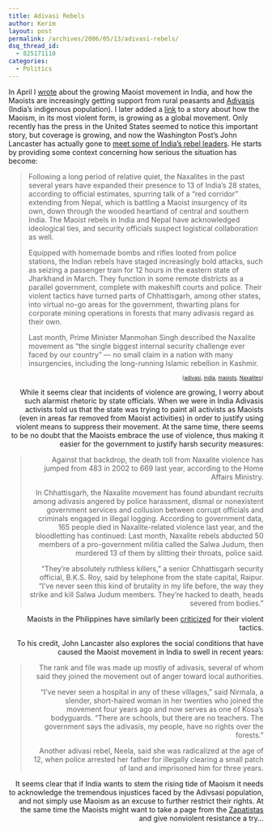 ```yaml
---
title: Adivasi Rebels
author: Kerim
layout: post
permalink: /archives/2006/05/13/adivasi-rebels/
dsq_thread_id:
  - 825171110
categories:
  - Politics
---
```

In April I <a href="http://test.oxus.net/archives/2006/04/12/naxalbari/" onclick="_gaq.push(['_trackEvent', 'outbound-article', 'http://test.oxus.net/archives/2006/04/12/naxalbari/', 'wrote']);" >wrote</a> about the growing Maoist movement in India, and how the Maoists are increasingly getting support from rural peasants and <a href="http://test.oxus.net/archives/2005/01/06/adivasi/" onclick="_gaq.push(['_trackEvent', 'outbound-article', 'http://test.oxus.net/archives/2005/01/06/adivasi/', 'Adivasis']);" >Adivasis</a> (India&#8217;s indigenous population). I later added a <a href="http://burning.typepad.com/burningman/2006/01/maoist_resurgen.html" onclick="_gaq.push(['_trackEvent', 'outbound-article', 'http://burning.typepad.com/burningman/2006/01/maoist_resurgen.html', 'link']);" >link</a> to a story about how the Maoism, in its most violent form, is growing as a global movement. Only recently has the press in the United States seemed to notice this important story, but coverage is growing, and now the Washington Post&#8217;s John Lancaster has actually gone to <a href="http://www.washingtonpost.com/wp-dyn/content/article/2006/05/12/AR2006051202039_pf.html" onclick="_gaq.push(['_trackEvent', 'outbound-article', 'http://www.washingtonpost.com/wp-dyn/content/article/2006/05/12/AR2006051202039_pf.html', 'meet some of India&#8217;s rebel leaders']);" >meet some of India&#8217;s rebel leaders</a>. He starts by providing some context concerning how serious the situation has become:

> Following a long period of relative quiet, the Naxalites in the past several years have expanded their presence to 13 of India&#8217;s 28 states, according to official estimates, spurring talk of a &#8220;red corridor&#8221; extending from Nepal, which is battling a Maoist insurgency of its own, down through the wooded heartland of central and southern India. The Maoist rebels in India and Nepal have acknowledged ideological ties, and security officials suspect logistical collaboration as well.
> 
> Equipped with homemade bombs and rifles looted from police stations, the Indian rebels have staged increasingly bold attacks, such as seizing a passenger train for 12 hours in the eastern state of Jharkhand in March. They function in some remote districts as a parallel government, complete with makeshift courts and police. Their violent tactics have turned parts of Chhattisgarh, among other states, into virtual no-go areas for the government, thwarting plans for corporate mining operations in forests that many adivasis regard as their own.
> 
> Last month, Prime Minister Manmohan Singh described the Naxalite movement as &#8220;the single biggest internal security challenge ever faced by our country&#8221; &#8212; no small claim in a nation with many insurgencies, including the long-running Islamic rebellion in Kashmir. 

<!-- technorati tags start -->

<div style="text-align:right;">
  <span style="font-size:x-small;">{<a href="http://www.technorati.com/tag/adivasi" onclick="_gaq.push(['_trackEvent', 'outbound-article', 'http://www.technorati.com/tag/adivasi', 'adivasi']);"  rel="tag">adivasi</a>, <a href="http://www.technorati.com/tag/india" onclick="_gaq.push(['_trackEvent', 'outbound-article', 'http://www.technorati.com/tag/india', 'india']);"  rel="tag">india</a>, <a href="http://www.technorati.com/tag/maoists" onclick="_gaq.push(['_trackEvent', 'outbound-article', 'http://www.technorati.com/tag/maoists', 'maoists']);"  rel="tag">maoists</a>, <a href="http://www.technorati.com/tag/Naxalites" onclick="_gaq.push(['_trackEvent', 'outbound-article', 'http://www.technorati.com/tag/Naxalites', 'Naxalites']);"  rel="tag">Naxalites</a>}</span>


<!-- technorati tags end -->

  
<!--more-->

  
While it seems clear that incidents of violence are growing, I worry about such alarmist rhetoric by state officials. When we were in India Adivasis activists told us that the state was trying to paint all activists as Maoists (even in areas far removed from Maoist activities) in order to justify using violent means to suppress their movement. At the same time, there seems to be no doubt that the Maoists embrace the use of violence, thus making it easier for the government to justify harsh security measures:

> Against that backdrop, the death toll from Naxalite violence has jumped from 483 in 2002 to 669 last year, according to the Home Affairs Ministry.
> 
> In Chhattisgarh, the Naxalite movement has found abundant recruits among adivasis angered by police harassment, dismal or nonexistent government services and collusion between corrupt officials and criminals engaged in illegal logging. According to government data, 165 people died in Naxalite-related violence last year, and the bloodletting has continued: Last month, Naxalite rebels abducted 50 members of a pro-government militia called the Salwa Judum, then murdered 13 of them by slitting their throats, police said.
> 
> &#8220;They&#8217;re absolutely ruthless killers,&#8221; a senior Chhattisgarh security official, B.K.S. Roy, said by telephone from the state capital, Raipur. &#8220;I&#8217;ve never seen this kind of brutality in my life before, the way they strike and kill Salwa Judum members. They&#8217;re hacked to death, heads severed from bodies.&#8221; 

Maoists in the Philippines have similarly been <a href="http://www.internationalviewpoint.org/article.php3?id_article=616" onclick="_gaq.push(['_trackEvent', 'outbound-article', 'http://www.internationalviewpoint.org/article.php3?id_article=616', 'criticized']);" >criticized</a> for their violent tactics.

To his credit, John Lancaster also explores the social conditions that have caused the Maoist movement in India to swell in recent years:

> The rank and file was made up mostly of adivasis, several of whom said they joined the movement out of anger toward local authorities.
> 
> &#8220;I&#8217;ve never seen a hospital in any of these villages,&#8221; said Nirmala, a slender, short-haired woman in her twenties who joined the movement four years ago and now serves as one of Kosa&#8217;s bodyguards. &#8220;There are schools, but there are no teachers. The government says the adivasis, my people, have no rights over the forests.&#8221;
> 
> Another adivasi rebel, Neela, said she was radicalized at the age of 12, when police arrested her father for illegally clearing a small patch of land and imprisoned him for three years. 

It seems clear that if India wants to stem the rising tide of Maoism it needs to acknowledge the tremendous injustices faced by the Adivsasi population, and not simply use Maoism as an excuse to further restrict their rights. At the same time the Maoists might want to take a page from the <a href="http://en.wikipedia.org/wiki/Zapatista" onclick="_gaq.push(['_trackEvent', 'outbound-article', 'http://en.wikipedia.org/wiki/Zapatista', 'Zapatistas']);" >Zapatistas</a> and give nonviolent resistance a try&#8230;

